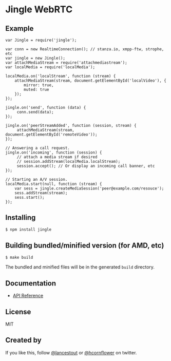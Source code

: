 # Jingle WebRTC

## Example
    var Jingle = require('jingle');

    var conn = new RealtimeConnection(); // stanza.io, xmpp-ftw, strophe, etc
    var jingle = new Jingle();
    var attachMediaStream = require('attachmediastream');
    var localMedia = require('localMedia');

    localMedia.on('localStream', function (stream) {
        attachMediaStream(stream, document.getElementById('localVideo'), {
            mirror: true,
            muted: true
        });
    });

    jingle.on('send', function (data) {
         conn.send(data);
    });

    jingle.on('peerStreamAdded', function (session, stream) {
         attachMediaStream(stream, document.getElementById('remoteVideo'));
    });

    // Answering a call request.
    jingle.on('incoming', function (session) {
         // attach a media stream if desired
         // session.addStream(localMedia.localStream);
         session.accept(); // Or display an incoming call banner, etc
    });

    // Starting an A/V session.
    localMedia.start(null, function (stream) {
        var sess = jingle.createMediaSession('peer@example.com/resouce');
        sess.addStream(stream);
        sess.start();
    });

## Installing

```sh
$ npm install jingle
```

## Building bundled/minified version (for AMD, etc)

```sh
$ make build
```

The bundled and minified files will be in the generated `build` directory.

## Documentation

- [API Reference](docs/Reference.md)

## License

MIT

## Created by

If you like this, follow [@lancestout](http://twitter.com/lancestout) or [@hcornflower](http://twitter.com/hcornflower) on twitter.
